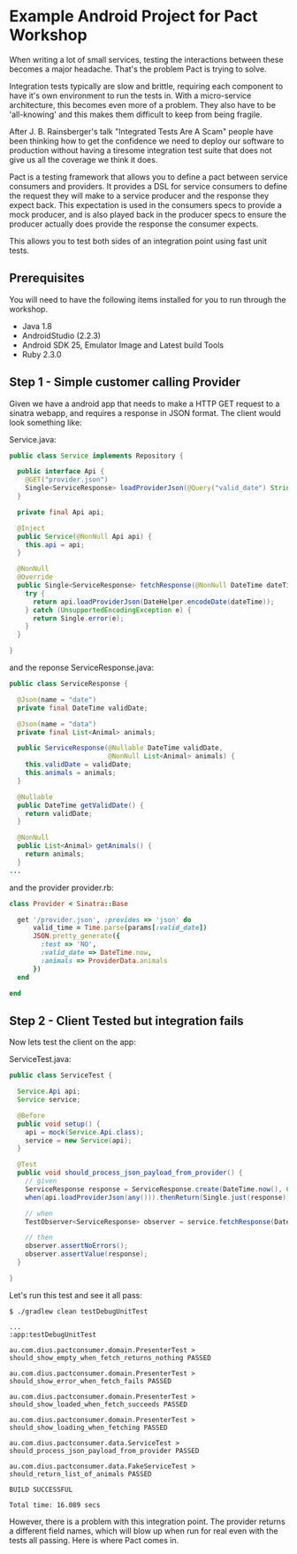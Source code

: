 Example Android Project for Pact Workshop
======================================

When writing a lot of small services, testing the interactions between these becomes a major headache. That's the problem Pact is trying to solve.

Integration tests typically are slow and brittle, requiring each component to have it's own environment to run the tests in. With a micro-service architecture, this becomes even more of a problem. They also have to be 'all-knowing' and this makes them difficult to keep from being fragile.

After J. B. Rainsberger's talk "Integrated Tests Are A Scam" people have been thinking how to get the confidence we need to deploy our software to production without having a tiresome integration test suite that does not give us all the coverage we think it does.

Pact is a testing framework that allows you to define a pact between service consumers and providers. It provides a DSL for service consumers to define the request they will make to a service producer and the response they expect back. This expectation is used in the consumers specs to provide a mock producer, and is also played back in the producer specs to ensure the producer actually does provide the response the consumer expects.

This allows you to test both sides of an integration point using fast unit tests.

## Prerequisites

You will need to have the following items installed for you to run through the workshop.

- Java 1.8
- AndroidStudio (2.2.3)
- Android SDK 25, Emulator Image and Latest build Tools
- Ruby 2.3.0

## Step 1 - Simple customer calling Provider

Given we have a android app that needs to make a HTTP GET request to a sinatra webapp, and requires a response in JSON format. The client would look something like:

Service.java:

```java
public class Service implements Repository {

  public interface Api {
    @GET("provider.json")
    Single<ServiceResponse> loadProviderJson(@Query("valid_date") String validDate);
  }

  private final Api api;

  @Inject
  public Service(@NonNull Api api) {
    this.api = api;
  }

  @NonNull
  @Override
  public Single<ServiceResponse> fetchResponse(@NonNull DateTime dateTime) {
    try {
      return api.loadProviderJson(DateHelper.encodeDate(dateTime));
    } catch (UnsupportedEncodingException e) {
      return Single.error(e);
    }
  }

}
```

and the reponse ServiceResponse.java:

```java
public class ServiceResponse {

  @Json(name = "date")
  private final DateTime validDate;

  @Json(name = "data")
  private final List<Animal> animals;

  public ServiceResponse(@Nullable DateTime validDate,
                         @NonNull List<Animal> animals) {
    this.validDate = validDate;
    this.animals = animals;
  }

  @Nullable
  public DateTime getValidDate() {
    return validDate;
  }

  @NonNull
  public List<Animal> getAnimals() {
    return animals;
  }
...
```

and the provider provider.rb:

```ruby
class Provider < Sinatra::Base

  get '/provider.json', :provides => 'json' do
      valid_time = Time.parse(params[:valid_date])
      JSON.pretty_generate({
        :test => 'NO',
        :valid_date => DateTime.now,
        :animals => ProviderData.animals
      })
  end

end
```

## Step 2 - Client Tested but integration fails

Now lets test the client on the app:

ServiceTest.java:

```java
public class ServiceTest {

  Service.Api api;
  Service service;

  @Before
  public void setup() {
    api = mock(Service.Api.class);
    service = new Service(api);
  }

  @Test
  public void should_process_json_payload_from_provider() {
    // given
    ServiceResponse response = ServiceResponse.create(DateTime.now(), Collections.singletonList(Animal.create("Doggy", "dog")));
    when(api.loadProviderJson(any())).thenReturn(Single.just(response));

    // when
    TestObserver<ServiceResponse> observer = service.fetchResponse(DateTime.now()).test();

    // then
    observer.assertNoErrors();
    observer.assertValue(response);
  }

}
```

Let's run this test and see it all pass:

```console
$ ./gradlew clean testDebugUnitTest

...
:app:testDebugUnitTest

au.com.dius.pactconsumer.domain.PresenterTest > should_show_empty_when_fetch_returns_nothing PASSED

au.com.dius.pactconsumer.domain.PresenterTest > should_show_error_when_fetch_fails PASSED

au.com.dius.pactconsumer.domain.PresenterTest > should_show_loaded_when_fetch_succeeds PASSED

au.com.dius.pactconsumer.domain.PresenterTest > should_show_loading_when_fetching PASSED

au.com.dius.pactconsumer.data.ServiceTest > should_process_json_payload_from_provider PASSED

au.com.dius.pactconsumer.data.FakeServiceTest > should_return_list_of_animals PASSED

BUILD SUCCESSFUL

Total time: 16.089 secs
```

However, there is a problem with this integration point. The provider returns a different field names, which will blow up when run for real even with the tests all passing. Here is where Pact comes in.
